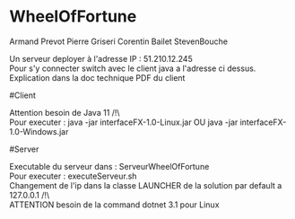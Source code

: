 # WheelOfFortune

Armand Prevot 
Pierre Griseri
Corentin Bailet
StevenBouche

Un serveur deployer à l'adresse IP : 51.210.12.245  
Pour s'y connecter switch avec le client java a l'adresse ci dessus. Explication dans la doc technique PDF du client  

#Client

Attention besoin de Java 11 /!\  
Pour executer : java -jar interfaceFX-1.0-Linux.jar OU java -jar interfaceFX-1.0-Windows.jar

#Server

Executable du serveur dans : ServeurWheelOfFortune  
Pour executer : executeServeur.sh  
Changement de l'ip dans la classe LAUNCHER de la solution par default a 127.0.0.1 /!\  
ATTENTION besoin de la command dotnet 3.1 pour Linux

